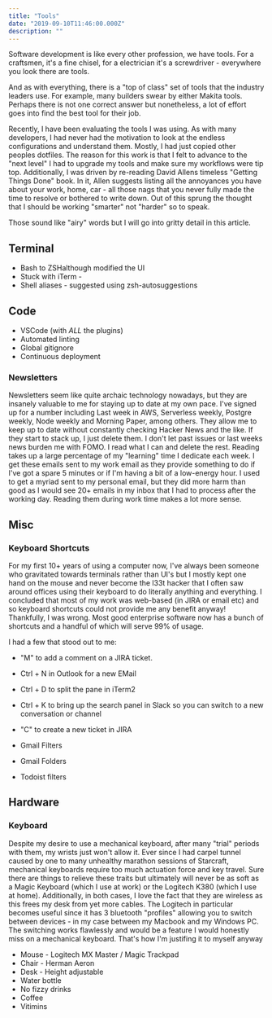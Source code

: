 ```yaml
---
title: "Tools"
date: "2019-09-10T11:46:00.000Z"
description: ""
---
```


Software development is like every other profession, we have tools. For a craftsmen, it's a fine chisel, for a electrician it's a screwdriver - everywhere you look there are tools.

And as with everything, there is a "top of class" set of tools that the industry leaders use. For example, many builders swear by either Makita tools. Perhaps there is not one correct answer but nonetheless, a lot of effort goes into find the best tool for their job.

Recently, I have been evaluating the tools I was using. As with many developers, I had never had the motivation to look at the endless configurations and understand them. Mostly, I had just copied other peoples dotfiles.
The reason for this work is that I felt to advance to the "next level" I had to upgrade my tools and make sure my workflows were tip top. Additionally, I was driven by re-reading David Allens timeless "Getting Things Done" book. In it, Allen suggests listing all the annoyances you have about your work, home, car - all those nags that you never fully made the time to resolve or bothered to write down. Out of this sprung the thought that I should be working "smarter" not "harder" so to speak. 

Those sound like "airy" words but I will go into gritty detail in this article.

## Terminal
* Bash to ZSHalthough modified the UI
* Stuck with iTerm - 
* Shell aliases - suggested using zsh-autosuggestions

## Code
* VSCode (with _ALL_ the plugins)
* Automated linting
* Global gitignore
* Continuous deployment

### Newsletters
Newsletters seem like quite archaic technology nowadays, but they are insanely valuable to me for staying up to date at my own pace. I've signed up for a number including Last week in AWS, Serverless weekly, Postgre weekly, Node weekly and Morning Paper, among others. They allow me to keep up to date without constantly checking Hacker News and the like. If they start to stack up, I just delete them. I don't let past issues or last weeks news burden me with FOMO. I read what I can and delete the rest. Reading takes up a large percentage of my "learning" time I dedicate each week. I get these emails sent to my work email as they provide something to do if I've got a spare 5 minutes or if I'm having a bit of a low-energy hour. I used to get a myriad sent to my personal email, but they did more harm than good as I would see 20+ emails in my inbox that I had to process after the working day. Reading them during work time makes a lot more sense.

## Misc

### Keyboard Shortcuts
For my first 10+ years of using a computer now, I've always been someone who gravitated towards terminals rather than UI's but I mostly kept one hand on the mouse and never become the l33t hacker that I often saw around offices using their keyboard to do literally anything and everything. I concluded that most of my work was web-based (in JIRA or email etc) and so keyboard shortcuts could not provide me any benefit anyway! Thankfully, I was wrong. Most good enterprise software now has a bunch of shortcuts and a handful of which will serve 99% of usage.

I had a few that stood out to me:
* "M" to add a comment on a JIRA ticket.
* Ctrl + N in Outlook for a new EMail
* Ctrl + D to split the pane in iTerm2
* Ctrl + K to bring up the search panel in Slack so you can switch to a new conversation or channel
* "C" to create a new ticket in JIRA

* Gmail Filters
* Gmail Folders
* Todoist filters


## Hardware

### Keyboard
Despite my desire to use a mechanical keyboard, after many "trial" periods with them, my wrists just won't allow it. Ever since I had carpel tunnel caused by one to many unhealthy marathon sessions of Starcraft, mechanical keyboards require too much actuation force and key travel. Sure there are things to relieve these traits but ultimately will never be as soft as a Magic Keyboard (which I use at work) or the Logitech K380 (which I use at home). Additionally, in both cases, I love the fact that they are wireless as this frees my desk from yet more cables. The Logitech in particular becomes useful since it has 3 bluetooth "profiles" allowing you to switch between devices - in my case between my Macbook and my Windows PC. The switching works flawlessly and would be a feature I would honestly miss on a mechanical keyboard. That's how I'm justifing it to myself anyway

* Mouse - Logitech MX Master / Magic Trackpad
* Chair - Herman Aeron
* Desk - Height adjustable
* Water bottle
* No fizzy drinks
* Coffee
* Vitimins
